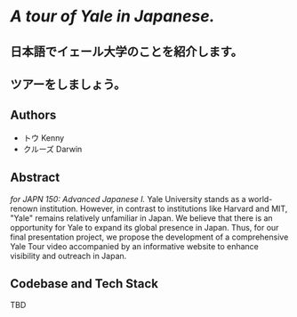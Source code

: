 # *A tour of Yale in Japanese.*
## 日本語でイェール大学のことを紹介します。
## ツアーをしましょう。

## Authors

- トウ Kenny
- クルーズ Darwin

## Abstract

*for JAPN 150: Advanced Japanese I.* Yale University stands as a world-renown institution. However, in contrast to institutions like Harvard and MIT, "Yale" remains relatively unfamiliar in Japan. We believe that there is an opportunity for Yale to expand its global presence in Japan. Thus, for our final presentation project, we propose the development of a comprehensive Yale Tour video accompanied by an informative website to enhance visibility and outreach in Japan.

## Codebase and Tech Stack

TBD

